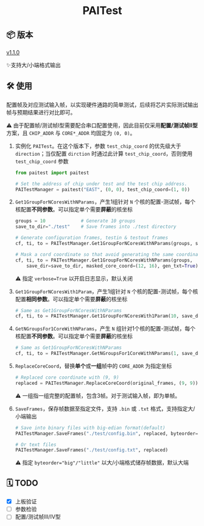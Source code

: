 <div align="center">

# PAITest

</div>

## 📦 版本

[v1.1.0](https://github.com/PAICookers/PAITest/releases/tag/v1.1.0)

✨支持大/小端格式输出

## 🛠️ 使用

配置帧及对应测试输入帧，以实现硬件通路的简单测试，后续将芯片实际测试输出帧与预期结果进行对比即可。

⚠️ 由于配置帧/测试帧I型需要配合串口配置使用，因此目前仅采用**配置/测试帧II型**方案，且 `CHIP_ADDR` 与 `CORE*_ADDR` 均固定为 `(0, 0)`。

1. 实例化 `PAITest`。在这个版本下，参数 `test_chip_coord` 的优先级大于 `direction`；当仅配置 `dirction` 时通过此计算 `test_chip_coord`，否则使用 `test_chip_coord` 参数

   ```python
   from paitest import paitest

   # Set the address of chip under test and the test chip address.
   PAITestManager = paitest("EAST", (0, 0), test_chip_coord=(1, 0))
   ```
2. `Get1GroupForNCoresWithNParams`，产生1组针对 `N` 个核的配置-测试帧，每个核配置**不同参数**。可以指定单个需要**屏蔽**的核坐标

   ```python
   groups = 10             # Generate 10 groups
   save_to_dir="./test"    # Save frames into ./test directory

   # Generate configuration frames, testin & testout frames
   cf, ti, to = PAITestManager.Get1GroupForNCoresWithNParams(groups, save_dir=save_to_dir, verbose=True)

   # Mask a cord coordinate so that avoid generating the same coordinate.
   cf, ti, to = PAITestManager.Get1GroupForNCoresWithNParams(groups,
       save_dir=save_to_dir, masked_core_coord=(12, 16), gen_txt=True)
   ```

   ⚠️ 指定 `verbose=True` 以开启日志显示，默认关闭
3. `Get1GroupForNCoresWith1Param`，产生1组针对 `N` 个核的配置-测试帧，每个核配置**相同参数**。可以指定单个需要**屏蔽**的核坐标

   ```python
   # Same as Get1GroupForNCoresWithNParams
   cf, ti, to = PAITestManager.Get1GroupForNCoresWith1Param(10, save_dir="./test")
   ```
4. `GetNGroupsFor1CoreWithNParams`，产生 `N` 组针对1个核的配置-测试帧，每个核配置**不同参数**。可以指定单个需要**屏蔽**的核坐标

   ```python
   # Same as Get1GroupForNCoresWithNParams
   cf, ti, to = PAITestManager.GetNGroupsFor1CoreWithNParams(1, save_dir="./test")
   ```
5. `ReplaceCoreCoord`，替换**单个**或**一组**帧中的 `CORE_ADDR` 为指定坐标

   ```python
   # Replaced core coordinate with (9, 9)
   replaced = PAITestManager.ReplaceCoreCoord(original_frames, (9, 9))
   ```

   ⚠️ 一组指一组完整的配置帧，包含3帧。对于测试输入帧，即为单帧。
6. `SaveFrames`，保存帧数据至指定文件，支持 `.bin` 或 `.txt` 格式，支持指定大/小端输出

   ```python
   # Save into binary files with big-edian format(default)
   PAITestManager.SaveFrames("./test/config.bin", replaced, byteorder="big")

   # Or text files
   PAITestManager.SaveFrames("./test/config.txt", replaced)
   ```

   ⚠️ 指定 `byteorder="big"/"little"` 以大/小端格式储存帧数据，默认大端

## 🗓️ TODO

- [X] 上板验证
- [ ] 参数检验
- [ ] 配置/测试帧III/IV型
